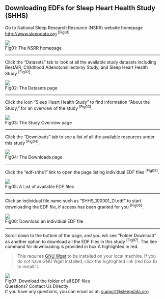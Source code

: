 ## Downloading EDFs for Sleep Heart Health Study (SHHS)

Go to National Sleep Research Resource (NSRR) website homepage http://www.sleepdata.org <sup>[Fig01]</sup>.

<div class="panel panel-default">
  <div class="panel-body">
  <a href=":images_path:/tutorials/edf-dl-01-home.png?inline=1">
    <img src=":images_path:/tutorials/edf-dl-01-home.png">
  </a>
  </div>
  <div class="panel-footer">
    <span class="panel-title">Fig01: The NSRR homepage</span>
  </div>
</div>

<hr class="soften" />

Click the “Datasets” tab to look at all the available study datasets including BestAIR, Childhood Adenotonsillectomy Study, and Sleep Heart Health Study <sup>[Fig02]</sup>.

<div class="panel panel-default">
  <div class="panel-body">
  <a href=":images_path:/tutorials/edf-dl-02-shhs-icon.png?inline=1">
    <img src=":images_path:/tutorials/edf-dl-02-shhs-icon.png">
  </a>
  </div>
  <div class="panel-footer">
    <span class="panel-title">Fig02: The Datasets page</span>
  </div>
</div>

<hr class="soften" />

Click the icon “Sleep Heart Health Study” to find information “About the Study,” for an overview of the study <sup>[Fig03]</sup>.

<div class="panel panel-default">
  <div class="panel-body">
  <a href=":images_path:/tutorials/edf-dl-03-shhs-about-page.png?inline=1">
    <img src=":images_path:/tutorials/edf-dl-03-shhs-about-page.png">
  </a>
  </div>
  <div class="panel-footer">
    <span class="panel-title">Fig03: The Study Overview page</span>
  </div>
</div>

<hr class="soften" />

Click the “Downloads” tab to see a list of all the available resources under this study <sup>[Fig04]</sup>.

<div class="panel panel-default">
  <div class="panel-body">
  <a href=":images_path:/tutorials/edf-dl-04-shhs-download.png?inline=1">
    <img src=":images_path:/tutorials/edf-dl-04-shhs-download.png">
  </a>
  </div>
  <div class="panel-footer">
    <span class="panel-title">Fig04: The Downloads page</span>
  </div>
</div>

<hr class="soften" />

Click the “edf-shhs1” link to open the page listing individual EDF files <sup>[Fig05]</sup>.

<div class="panel panel-default">
  <div class="panel-body">
  <a href=":images_path:/tutorials/edf-dl-05-edf-files.png?inline=1">
    <img src=":images_path:/tutorials/edf-dl-05-edf-files.png">
  </a>
  </div>
  <div class="panel-footer">
    <span class="panel-title">Fig05: A List of available EDF files</span>
  </div>
</div>

<hr class="soften" />

Click an individual file name such as “SHHS_100001_DI.edf” to start downloading the EDF file, if access has been granted for you <sup>[Fig06]</sup>.

<div class="panel panel-default">
  <div class="panel-body">
  <a href=":images_path:/tutorials/edf-dl-06-file-dialog.png?inline=1">
    <img src=":images_path:/tutorials/edf-dl-06-file-dialog.png">
  </a>
  </div>
  <div class="panel-footer">
    <span class="panel-title">Fig06: Download an individual EDF file</span>
  </div>
</div>

<hr class="soften" />

Scroll down to the bottom of the page, and you will see “Folder Download” as another option to download all the EDF files in this study <sup>[Fig07]</sup>. The line command for downloading is provided in box A highlighted in red.
> This requires [GNU Wget](:tools_path:/wget) to be installed on your local machine. If you do not have GNU Wget installed, click the highlighted link (red box B) to install it.

<div class="panel panel-default">
  <div class="panel-body">
  <a href=":images_path:/tutorials/edf-dl-07-folder-download.png?inline=1">
    <img src=":images_path:/tutorials/edf-dl-07-folder-download.png">
  </a>
  </div>
  <div class="panel-footer">
    <span class="panel-title">Fig07: Download the folder of all EDF files</span>
  </div>
</div>

<div class="panel panel-info">
  <div class="panel-heading">
    <span class="panel-title">Questions? Contact Us Directly</span>
  </div>
  <div class="panel-body">
    If you have any questions, you can email us at: <a href="mailto:support@sleepdata.org" class="btn btn-xs btn-primary">support@sleepdata.org</a>
  </div>
</div>

